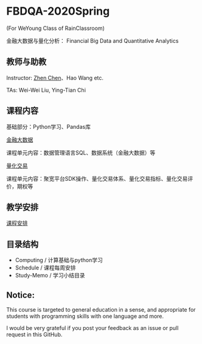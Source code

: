 # FBDQA-2020Spring  

(For WeYoung Class of RainClassroom)

金融大数据与量化分析： Financial Big Data and Quantitative Analytics

## 教师与助教

Instructor: [Zhen Chen](http://www.icenter.tsinghua.edu.cn/faculty/chenzhen/)、Hao Wang etc.

TAs: Wei-Wei Liu, Ying-Tian Chi

## 课程内容

基础部分：Python学习、Pandas库

[金融大数据](Schedule/金融大数据-教学计划-2020春.md)

课程单元内容：数据管理语言SQL、数据系统（金融大数据）等

[量化交易](Schedule/量化交易-教学计划-2020春.md)

课程单元内容：聚宽平台SDK操作、量化交易体系、量化交易指标、量化交易评价，期权等

## 教学安排

[课程安排](Schedule/FBDQA-Schedule-2020S.md)

## 目录结构

- Computing / 计算基础与python学习
- Schedule / 课程每周安排
- Study-Memo / 学习小结目录

## Notice:

This course is targeted to general education in a sense, and appropriate for students with programming skills with one language and more.

I would be very grateful if you post your feedback as an issue or pull request in this GitHub.

